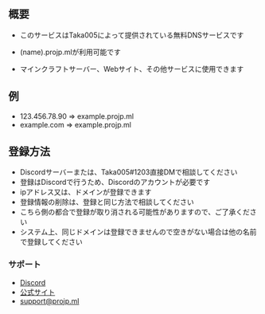 ## 概要

- このサービスはTaka005によって提供されている無料DNSサービスです

- (name).projp.mlが利用可能です
- マインクラフトサーバー、Webサイト、その他サービスに使用できます

## 例

- 123.456.78.90 => example.projp.ml
- example.com => example.projp.ml

## 登録方法

- Discordサーバーまたは、Taka005#1203直接DMで相談してください
- 登録はDiscordで行うため、Discordのアカウントが必要です
- ipアドレス又は、ドメインが登録できます
- 登録情報の削除は、登録と同じ方法で相談してください
- こちら側の都合で登録が取り消される可能性がありますので、ご了承ください
- システム上、同じドメインは登録できませんので空きがない場合は他の名前で登録してください

### サポート

- [Discord](https://taka.ml/support/)
- [公式サイト](https://taka.ml/)
- support@projp.ml
